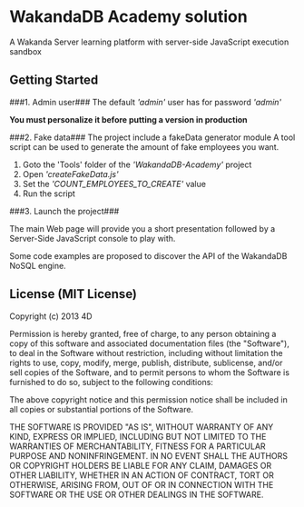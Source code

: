 # WakandaDB Academy solution #A Wakanda Server learning platform with server-side JavaScript execution sandbox## Getting Started #####1. Admin user###The default *'admin'* user has for password *'admin'***You must personalize it before putting a version in production**###2. Fake data###The project include a fakeData generator moduleA tool script can be used to generate the amount of fake employees you want.
1. Goto the 'Tools' folder of the *'WakandaDB-Academy'* project2. Open *'createFakeData.js'*3. Set the *'COUNT_EMPLOYEES_TO_CREATE'* value4. Run the script###3. Launch the project###
The main Web page will provide you a short presentation followed by a Server-Side JavaScript console to play with.
Some code examples are proposed to discover the API of the WakandaDB NoSQL engine.## License (MIT License) ##Copyright (c) 2013 4DPermission is hereby granted, free of charge, to any person obtaining a copyof this software and associated documentation files (the "Software"), to dealin the Software without restriction, including without limitation the rightsto use, copy, modify, merge, publish, distribute, sublicense, and/or sellcopies of the Software, and to permit persons to whom the Software isfurnished to do so, subject to the following conditions:The above copyright notice and this permission notice shall be included inall copies or substantial portions of the Software.THE SOFTWARE IS PROVIDED "AS IS", WITHOUT WARRANTY OF ANY KIND, EXPRESS ORIMPLIED, INCLUDING BUT NOT LIMITED TO THE WARRANTIES OF MERCHANTABILITY,FITNESS FOR A PARTICULAR PURPOSE AND NONINFRINGEMENT. IN NO EVENT SHALL THEAUTHORS OR COPYRIGHT HOLDERS BE LIABLE FOR ANY CLAIM, DAMAGES OR OTHERLIABILITY, WHETHER IN AN ACTION OF CONTRACT, TORT OR OTHERWISE, ARISING FROM,OUT OF OR IN CONNECTION WITH THE SOFTWARE OR THE USE OR OTHER DEALINGS INTHE SOFTWARE.